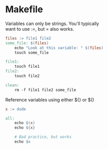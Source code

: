# Makefile  

Variables can only be strings. You'll typically  
want to use :=, but = also works.  

```Makefile
files := file1 file2
some_file: $(files)
	echo "Look at this variable: " $(files)
	touch some_file

file1:
	touch file1
file2:
	touch file2

clean:
	rm -f file1 file2 some_file
```

Reference variables using either ${} or $()  

```Makefile
x := dude

all:
	echo $(x)
	echo ${x}

	# Bad practice, but works
	echo $x
```
